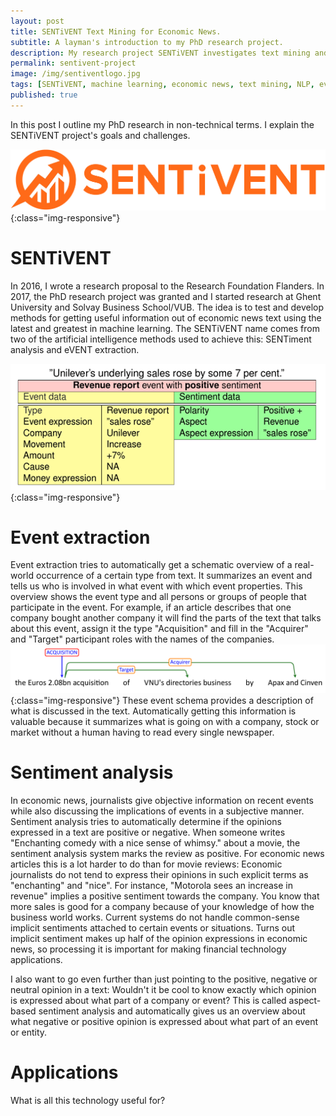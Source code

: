 ```yaml
---
layout: post
title: SENTiVENT Text Mining for Economic News.
subtitle: A layman's introduction to my PhD research project.
description: My research project SENTiVENT investigates text mining and machine learning for economic news.
permalink: sentivent-project
image: /img/sentiventlogo.jpg
tags: [SENTiVENT, machine learning, economic news, text mining, NLP, event extraction, sentiment analysis]
published: true
---
```

In this post I outline my PhD research in non-technical terms.
I explain the SENTiVENT project's goals and challenges.

![SENTiVENT logo](/img/sentiventlogotextnobackground.png){:class="img-responsive"}

# SENTiVENT
In 2016, I wrote a research proposal to the Research Foundation Flanders.
In 2017, the PhD research project was granted and I started research at Ghent
University and Solvay Business School/VUB.
The idea is to test and develop methods for getting useful information out of
economic news text using the latest and greatest in machine learning.
The SENTiVENT name comes from two of the artificial intelligence methods used to achieve this:
SENTiment analysis and eVENT extraction.

![SENTiVENT example output](/img/sentiventoutputexample.png){:class="img-responsive"}

# Event extraction
Event extraction tries to automatically get a schematic overview of a real-world occurrence of a certain type from text.
It summarizes an event and tells us who is involved in what event with which event properties.
This overview shows the event type and all persons or groups of people that participate in the event.
For example, if an article describes that one company bought another company it will find the parts of the text that talks about this event,
assign it the type "Acquisition" and fill in the "Acquirer" and "Target" participant roles with the names of the companies.
![Event extraction example](/img/sentiventeventextractionexample.png){:class="img-responsive"}
These event schema provides a description of what is discussed in the text.
Automatically getting this information is valuable because it summarizes what is going on with a company, stock or market without a human having to read every single newspaper.

# Sentiment analysis
In economic news, journalists give objective information on recent events while also discussing the implications of events in a subjective manner.
Sentiment analysis tries to automatically determine if the opinions expressed in a text are positive or negative.
When someone writes "Enchanting comedy with a nice sense of whimsy." about a movie, the sentiment analysis system marks the review as positive.
For economic news articles this is a lot harder to do than for movie reviews:
Economic journalists do not tend to express their opinions in such explicit terms as "enchanting" and "nice".
For instance, "Motorola sees an increase in revenue" implies a positive sentiment towards the company.
You know that more sales is good for a company because of your knowledge of how the business world works.
Current systems do not handle common-sense implicit sentiments attached to certain events or situations.
Turns out implicit sentiment makes up half of the opinion expressions in economic news, so processing it is important for making financial technology applications.

I also want to go even further than just pointing to the positive, negative or neutral opinion in a text:
Wouldn't it be cool to know exactly which opinion is expressed about what part of a company or event?
This is called aspect-based sentiment analysis and automatically gives us an overview about what negative or positive opinion is expressed about what part of an event or entity.

# Applications
What is all this technology useful for?
